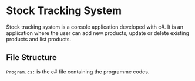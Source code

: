 # Stock Tracking System
Stock tracking system is a console application developed with c#. 
It is an application where the user can add new products, update or delete existing products and list products.  
## File Structure  
`Program.cs:` is the c# file containing the programme codes.
